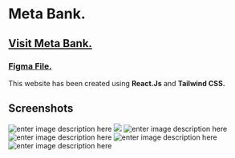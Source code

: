 # Meta Bank.
## [Visit Meta Bank.](https://metabank.netlify.app)
### [Figma File.](https://www.figma.com/file/bUGIPys15E78w9bs1l4tgS/HooBank?node-id=310%3A485)

This website has been created using **React.Js** and **Tailwind CSS.**

## Screenshots
![enter image description here](https://imgur.com/XrK57Dh.png)
![](https://imgur.com/VSwNXy1.png)
![enter image description here](https://imgur.com/okl7GZI.png)
![enter image description here](https://imgur.com/Ghe1zkA.png)
![enter image description here](https://imgur.com/Ghe1zkA.png)
![enter image description here](https://imgur.com/vUbwKZp.png)

